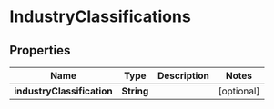 
# IndustryClassifications

## Properties
Name | Type | Description | Notes
------------ | ------------- | ------------- | -------------
**industryClassification** | **String** |  |  [optional]



